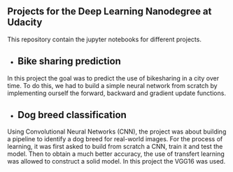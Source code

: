 ## Projects for the Deep Learning Nanodegree at Udacity

This repository contain the jupyter notebooks for different projects.

* ## Bike sharing prediction
In this project the goal was to predict the use of bikesharing in a city over time.
To do this, we had to build a simple neural network from scratch by implementing ourself the forward, backward and gradient update functions.

* ## Dog breed classification
Using Convolutional Neural Networks (CNN), the project was about building a pipeline to identify a dog breed for real-world images.
For the process of learning, it was first asked to build from scratch a CNN, train it and test the model.
Then to obtain a much better accuracy, the use of transfert learning was allowed to construct a solid model. In this project the VGG16 was used.
